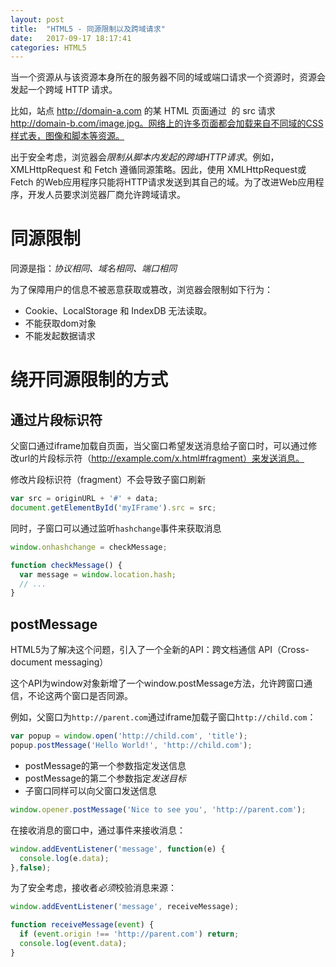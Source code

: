 ```yaml
---
layout: post
title:  "HTML5 - 同源限制以及跨域请求"
date:   2017-09-17 18:17:41
categories: HTML5
---
```


当一个资源从与该资源本身所在的服务器不同的域或端口请求一个资源时，资源会发起一个跨域 HTTP 请求。

比如，站点 http://domain-a.com 的某 HTML 页面通过 <img> 的 src 请求 http://domain-b.com/image.jpg。网络上的许多页面都会加载来自不同域的CSS样式表，图像和脚本等资源。
 
出于安全考虑，浏览器会*限制从脚本内发起的跨域HTTP请求*。例如，XMLHttpRequest 和 Fetch 遵循同源策略。因此，使用 XMLHttpRequest或 Fetch 的Web应用程序只能将HTTP请求发送到其自己的域。为了改进Web应用程序，开发人员要求浏览器厂商允许跨域请求。

# 同源限制

同源是指：*协议相同、域名相同、端口相同*

为了保障用户的信息不被恶意获取或篡改，浏览器会限制如下行为：
- Cookie、LocalStorage 和 IndexDB 无法读取。
- 不能获取dom对象
- 不能发起数据请求

# 绕开同源限制的方式

## 通过片段标识符


父窗口通过iframe加载自页面，当父窗口希望发送消息给子窗口时，可以通过修改url的片段标示符（http://example.com/x.html#fragment）来发送消息。

修改片段标识符（fragment）不会导致子窗口刷新

```js
var src = originURL + '#' + data;
document.getElementById('myIFrame').src = src;

```

同时，子窗口可以通过监听`hashchange`事件来获取消息

```js
window.onhashchange = checkMessage;

function checkMessage() {
  var message = window.location.hash;
  // ...
}
```

## postMessage

HTML5为了解决这个问题，引入了一个全新的API：跨文档通信 API（Cross-document messaging）

这个API为window对象新增了一个window.postMessage方法，允许跨窗口通信，不论这两个窗口是否同源。

例如，父窗口为`http://parent.com`通过iframe加载子窗口`http://child.com`：

```js
var popup = window.open('http://child.com', 'title');
popup.postMessage('Hello World!', 'http://child.com');
```

- postMessage的第一个参数指定发送信息
- postMessage的第二个参数指定*发送目标*
- 子窗口同样可以向父窗口发送信息

```js
window.opener.postMessage('Nice to see you', 'http://parent.com');
```

在接收消息的窗口中，通过事件来接收消息：

```js
window.addEventListener('message', function(e) {
  console.log(e.data);
},false);
```

为了安全考虑，接收者*必须*校验消息来源：

```js
window.addEventListener('message', receiveMessage);

function receiveMessage(event) {
  if (event.origin !== 'http://parent.com') return;
  console.log(event.data);
}

```